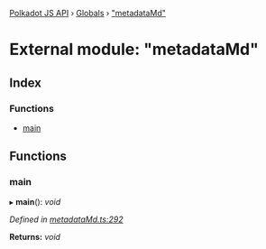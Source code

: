 [Polkadot JS API](../README.md) › [Globals](../globals.md) › ["metadataMd"](_metadatamd_.md)

# External module: "metadataMd"

## Index

### Functions

* [main](_metadatamd_.md#main)

## Functions

###  main

▸ **main**(): *void*

*Defined in [metadataMd.ts:292](https://github.com/polkadot-js/api/blob/9690777ac/packages/typegen/src/metadataMd.ts#L292)*

**Returns:** *void*
